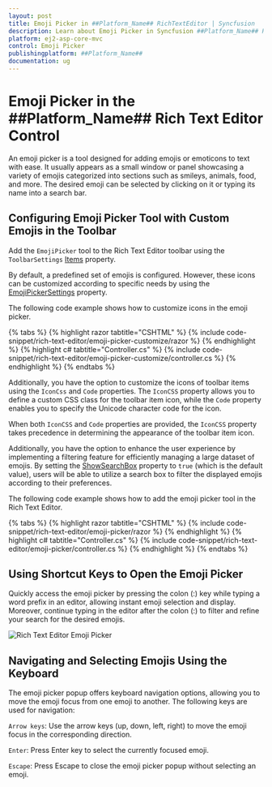 ```yaml
---
layout: post
title: Emoji Picker in ##Platform_Name## RichTextEditor | Syncfusion
description: Learn about Emoji Picker in Syncfusion ##Platform_Name## RichTextEditor control of Syncfusion Essential JS 2 and more.
platform: ej2-asp-core-mvc
control: Emoji Picker
publishingplatform: ##Platform_Name##
documentation: ug
---
```


# Emoji Picker in the ##Platform_Name## Rich Text Editor Control

An emoji picker is a tool designed for adding emojis or emoticons to text with ease. It usually appears as a small window or panel showcasing a variety of emojis categorized into sections such as smileys, animals, food, and more. The desired emoji can be selected by clicking on it or typing its name into a search bar.

## Configuring Emoji Picker Tool with Custom Emojis in the Toolbar

Add the `EmojiPicker` tool to the Rich Text Editor toolbar using the `ToolbarSettings` [Items](https://help.syncfusion.com/cr/aspnetmvc-js2/Syncfusion.EJ2.RichTextEditor.RichTextEditorToolbarSettings.html#Syncfusion_EJ2_RichTextEditor_RichTextEditorToolbarSettings_Items) property.

By default, a predefined set of emojis is configured. However, these icons can be customized according to specific needs by using the  [EmojiPickerSettings](https://help.syncfusion.com/cr/aspnetmvc-js2/Syncfusion.EJ2.RichTextEditor.RichTextEditor.html#Syncfusion_EJ2_RichTextEditor_RichTextEditor_EmojiPickerSettings) property.

The following code example shows how to customize icons in the emoji picker.

{% tabs %}
{% highlight razor tabtitle="CSHTML" %}
{% include code-snippet/rich-text-editor/emoji-picker-customize/razor %}
{% endhighlight %}
{% highlight c# tabtitle="Controller.cs" %}
{% include code-snippet/rich-text-editor/emoji-picker-customize/controller.cs %}
{% endhighlight %}
{% endtabs %}

Additionally, you have the option to customize the icons of toolbar items using the `IconCss` and `Code` properties. The `IconCSS` property allows you to define a custom CSS class for the toolbar item icon, while the `Code` property enables you to specify the Unicode character code for the icon.

When both `IconCSS` and `Code` properties are provided, the `IconCSS` property takes precedence in determining the appearance of the toolbar item icon.

Additionally, you have the option to enhance the user experience by implementing a filtering feature for efficiently managing a large dataset of emojis. By setting the [ShowSearchBox](https://help.syncfusion.com/cr/aspnetmvc-js2/Syncfusion.EJ2.RichTextEditor.RichTextEditorEmojiSettings.html#Syncfusion_EJ2_RichTextEditor_RichTextEditorEmojiSettings_ShowSearchBox) property to `true` (which is the default value), users will be able to utilize a search box to filter the displayed emojis according to their preferences.

The following code example shows how to add the emoji picker tool in the Rich Text Editor.

{% tabs %}
{% highlight razor tabtitle="CSHTML" %}
{% include code-snippet/rich-text-editor/emoji-picker/razor %}
{% endhighlight %}
{% highlight c# tabtitle="Controller.cs" %}
{% include code-snippet/rich-text-editor/emoji-picker/controller.cs %}
{% endhighlight %}
{% endtabs %}

## Using Shortcut Keys to Open the Emoji Picker

Quickly access the emoji picker by pressing the colon (:) key while typing a word prefix in an editor, allowing instant emoji selection and display. Moreover, continue typing in the editor after the colon (:) to filter and refine your search for the desired emojis.

![Rich Text Editor Emoji Picker](./images/emoji-picker-shorcut.png)

## Navigating and Selecting Emojis Using the Keyboard

The emoji picker popup offers keyboard navigation options, allowing you to move the emoji focus from one emoji to another. The following keys are used for navigation:

`Arrow keys`: Use the arrow keys (up, down, left, right) to move the emoji focus in the corresponding direction.

`Enter`: Press Enter key to select the currently focused emoji.

`Escape`: Press Escape to close the emoji picker popup without selecting an emoji.